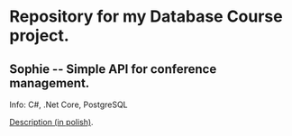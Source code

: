# Repository for my Database Course project.
## Sophie -- Simple API for conference management.

Info:
C#, .Net Core, PostgreSQL

[Description (in polish)](Description.md).